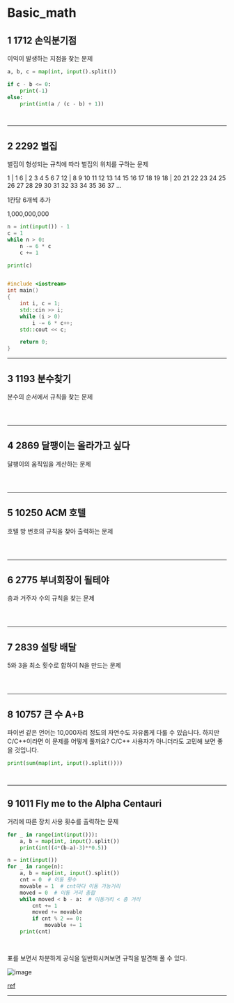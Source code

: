 # **Basic_math**

## **1	1712	 손익분기점**
이익이 발생하는 지점을 찾는 문제

```py
a, b, c = map(int, input().split())

if c - b <= 0:
    print(-1)
else:
    print(int(a / (c - b) + 1))
```

```js
```

```java
```
___

## **2	2292	 벌집**
벌집이 형성되는 규칙에 따라 벌집의 위치를 구하는 문제

1  | 1
6  | 2  3  4  5  6  7 
12 | 8  9  10 11 12 13 14 15 16 17 18 19
18 | 20 21 22 23 24 25 26 27 28 29 30 31 32 33 34 35 36 37
...

1칸당 6개씩 추가


1,000,000,000

```py
n = int(input()) - 1
c = 1
while n > 0:
    n -= 6 * c
    c += 1

print(c)
```

```js
```

```cpp
#include <iostream>
int main()
{
    int i, c = 1;
    std::cin >> i;
    while (i > 0)
        i -= 6 * c++;
    std::cout << c;

    return 0;
} 
```
___

## **3	1193	 분수찾기**
분수의 순서에서 규칙을 찾는 문제

```py
```

```js
```

```java
```
___

## **4	2869	 달팽이는 올라가고 싶다**
달팽이의 움직임을 계산하는 문제

```py
```

```js
```

```java
```
___

## **5	10250	 ACM 호텔**
호텔 방 번호의 규칙을 찾아 출력하는 문제

```py
```

```js
```

```java
```
___

## **6	2775	 부녀회장이 될테야**
층과 거주자 수의 규칙을 찾는 문제

```py
```

```js
```

```java
```
___

## **7	2839	 설탕 배달**
5와 3을 최소 횟수로 합하여 N을 만드는 문제

```py
```

```js
```

```java
```
___

## **8	10757	 큰 수 A+B**
파이썬 같은 언어는 10,000자리 정도의 자연수도 자유롭게 다룰 수 있습니다. 하지만 C/C++이라면 이 문제를 어떻게 풀까요? C/C++ 사용자가 아니더라도 고민해 보면 좋을 것입니다. 

```py
print(sum(map(int, input().split())))
```

```js
```

```java
```
___

## **9	1011	 Fly me to the Alpha Centauri**
거리에 따른 장치 사용 횟수를 출력하는 문제

```py
for _ in range(int(input())):
    a, b = map(int, input().split())
    print(int((4*(b-a)-3)**0.5))
```
```py
n = int(input())
for _ in range(n):
    a, b = map(int, input().split())
    cnt = 0  # 이동 횟수
    movable = 1  # cnt마다 이동 가능거리
    moved = 0  # 이동 거리 총합
    while moved < b - a:  # 이동거리 < 총 거리
        cnt += 1
        moved += movable
        if cnt % 2 == 0:
            movable += 1
    print(cnt)
```

```js
```

```java
```

표를 보면서 차분하게 공식을 일반화시켜보면 규칙을 발견해 풀 수 있다.

![image](https://user-images.githubusercontent.com/66513003/141299845-6509b86c-016d-420f-9c7a-3edb9e993ec5.png)

[ref](https://ooyoung.tistory.com/91)
___